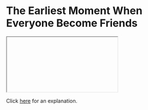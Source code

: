 # The Earliest Moment When Everyone Become Friends 

<iframe></iframe>

Click [here](Explanation.md) for an explanation.


